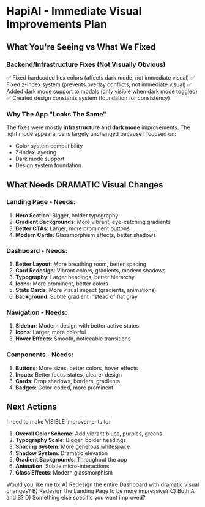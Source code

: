 # HapiAI - Immediate Visual Improvements Plan

## What You're Seeing vs What We Fixed

### Backend/Infrastructure Fixes (Not Visually Obvious)
✅ Fixed hardcoded hex colors (affects dark mode, not immediate visual)
✅ Fixed z-index system (prevents overlay conflicts, not immediate visual)
✅ Added dark mode support to modals (only visible when dark mode toggled)
✅ Created design constants system (foundation for consistency)

### Why The App "Looks The Same"
The fixes were mostly **infrastructure and dark mode** improvements. The light mode appearance is largely unchanged because I focused on:
- Color system compatibility
- Z-index layering
- Dark mode support
- Design system foundation

## What Needs DRAMATIC Visual Changes

### Landing Page - Needs:
1. **Hero Section**: Bigger, bolder typography
2. **Gradient Backgrounds**: More vibrant, eye-catching gradients
3. **Better CTAs**: Larger, more prominent buttons
4. **Modern Cards**: Glassmorphism effects, better shadows

### Dashboard - Needs:
1. **Better Layout**: More breathing room, better spacing
2. **Card Redesign**: Vibrant colors, gradients, modern shadows
3. **Typography**: Larger headings, better hierarchy
4. **Icons**: More prominent, better colors
5. **Stats Cards**: More visual impact (gradients, animations)
6. **Background**: Subtle gradient instead of flat gray

### Navigation - Needs:
1. **Sidebar**: Modern design with better active states
2. **Icons**: Larger, more colorful
3. **Hover Effects**: Smooth, noticeable transitions

### Components - Needs:
1. **Buttons**: More sizes, better colors, hover effects
2. **Inputs**: Better focus states, clearer design
3. **Cards**: Drop shadows, borders, gradients
4. **Badges**: Color-coded, more prominent

## Next Actions

I need to make VISIBLE improvements to:

1. **Overall Color Scheme**: Add vibrant blues, purples, greens
2. **Typography Scale**: Bigger, bolder headings
3. **Spacing System**: More generous whitespace
4. **Shadow System**: Dramatic elevation
5. **Gradient Backgrounds**: Throughout the app
6. **Animation**: Subtle micro-interactions
7. **Glass Effects**: Modern glassmorphism

Would you like me to:
A) Redesign the entire Dashboard with dramatic visual changes?
B) Redesign the Landing Page to be more impressive?
C) Both A and B?
D) Something else specific you want improved?
